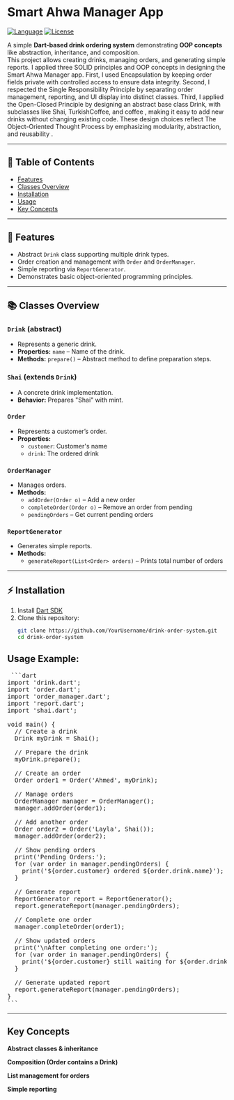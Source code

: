 # Smart Ahwa Manager App

[![Language](https://img.shields.io/badge/Language-Dart-blue.svg)](https://dart.dev/) 
[![License](https://img.shields.io/badge/License-MIT-green.svg)](LICENSE)

A simple **Dart-based drink ordering system** demonstrating **OOP concepts** like abstraction, inheritance, and composition.  
This project allows creating drinks, managing orders, and generating simple reports.
I applied three SOLID principles and OOP concepts in designing the Smart Ahwa Manager app. First, I used Encapsulation by keeping order fields private with controlled access to ensure data integrity. Second, I respected the Single Responsibility Principle by separating order management, reporting, and UI display into distinct classes. Third, I applied the Open-Closed Principle by designing an abstract base class Drink, with subclasses like Shai, TurkishCoffee, and coffee , making it easy to add new drinks without changing existing code. These design choices reflect The Object-Oriented Thought Process by emphasizing modularity, abstraction, and reusability . 

---

## 📝 Table of Contents

- [Features](#-features)  
- [Classes Overview](#-classes-overview)
- [Installation](#-installation)   
- [Usage](#-usage)  
- [Key Concepts](#-key-concepts)    

---

## 🌟 Features

- Abstract `Drink` class supporting multiple drink types.  
- Order creation and management with `Order` and `OrderManager`.  
- Simple reporting via `ReportGenerator`.  
- Demonstrates basic object-oriented programming principles.

---

## 📚 Classes Overview

### `Drink` (abstract)
- Represents a generic drink.
- **Properties:** `name` – Name of the drink.
- **Methods:** `prepare()` – Abstract method to define preparation steps.

### `Shai` (extends `Drink`)
- A concrete drink implementation.
- **Behavior:** Prepares "Shai" with mint.

### `Order`
- Represents a customer’s order.
- **Properties:**  
  - `customer`: Customer's name  
  - `drink`: The ordered drink  

### `OrderManager`
- Manages orders.
- **Methods:**  
  - `addOrder(Order o)` – Add a new order  
  - `completeOrder(Order o)` – Remove an order from pending  
  - `pendingOrders` – Get current pending orders  

### `ReportGenerator`
- Generates simple reports.
- **Methods:**  
  - `generateReport(List<Order> orders)` – Prints total number of orders  

---

## ⚡ Installation

1. Install [Dart SDK](https://dart.dev/get-dart)  
2. Clone this repository:
   ```bash
   git clone https://github.com/YourUsername/drink-order-system.git
   cd drink-order-system


## Usage Example:
<pre> ```dart
import 'drink.dart';
import 'order.dart';
import 'order_manager.dart';
import 'report.dart';
import 'shai.dart';

void main() {
  // Create a drink
  Drink myDrink = Shai();

  // Prepare the drink
  myDrink.prepare();

  // Create an order
  Order order1 = Order('Ahmed', myDrink);

  // Manage orders
  OrderManager manager = OrderManager();
  manager.addOrder(order1);

  // Add another order
  Order order2 = Order('Layla', Shai());
  manager.addOrder(order2);

  // Show pending orders
  print('Pending Orders:');
  for (var order in manager.pendingOrders) {
    print('${order.customer} ordered ${order.drink.name}');
  }

  // Generate report
  ReportGenerator report = ReportGenerator();
  report.generateReport(manager.pendingOrders);

  // Complete one order
  manager.completeOrder(order1);

  // Show updated orders
  print('\nAfter completing one order:');
  for (var order in manager.pendingOrders) {
    print('${order.customer} still waiting for ${order.drink.name}');
  }

  // Generate updated report
  report.generateReport(manager.pendingOrders);
}
``` </pre>
------------

## Key Concepts

**Abstract classes & inheritance**

**Composition (Order contains a Drink)**

**List management for orders**

**Simple reporting**
